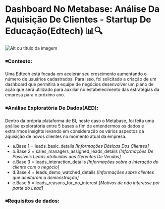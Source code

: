 # Dashboard No Metabase: Análise Da Aquisição De Clientes - Startup De Educação(Edtech) 📊🔍
![Alt ou título da imagem](https://github.com/Philippeizidorio/Analiseclientes_Edtech/assets/145637595/f7210ed3-a01e-4221-900a-4dc36a6b22d9)

### ◾Contexto: 

Uma Edtech está focada em acelerar seu crescimento aumentando o número de usuários cadastrados. Para isso, foi solicitado a criação de um dashboard que permitirá a equipe de
negócios desenvolver um plano de ação que será utilizado para auxiliar no estabelecimento das estratégias da empresa para o próximo ano.

### ◾Análise Exploratória De Dados(AED): 

Dentro da própria plataforma de BI, neste caso o Metabase, foi feita uma análise exploratória entre 5 bases a fim de entendermos os dados e extrairmos insights levando em consideração os vários aspectos da aquisição de novos clientes no momento atual da empresa.
- a.Base 1 = leads_basic_details _[Informações Básicas Dos Clientes]_
- b.Base 2 = sales_managers_assigned_leads_details _[Informações De Possíveis Leads atribuídos aos Gerentes De Vendas]_
- c.Base 3 = leads_interaction_details _[Informações sobre a interação do cliente com o negócio]_
- d.Base 4 = leads_demo_watched_details _[Informações sobre clientes que aceitaram a demonstração]_
- e.Base 5 = leads_reasons_for_no_interest _[Motivos de não interesse por parte do Lead]_

### ◾Requisitos de dados: 
